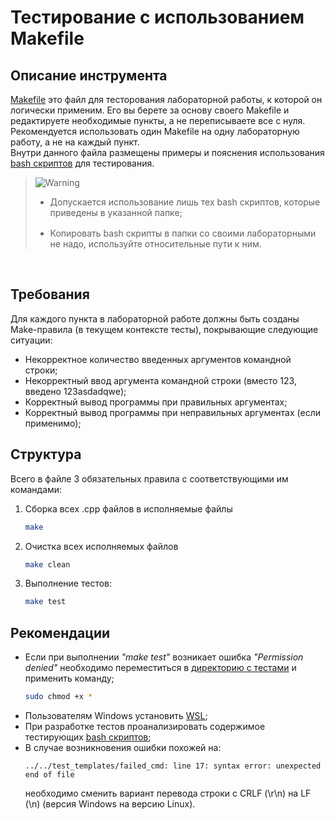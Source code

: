 # Тестирование с использованием Makefile

## Описание инструмента
[Makefile](./examples/Lab1/Makefile) это файл для тесторования лабораторной работы, к которой он логически применим. Его вы берете за основу своего Makefile и редактируете необходимые пункты, а не переписываете все с нуля. </br>Рекомендуется использовать один Makefile на одну лабораторную работу, а не на каждый пункт.</br>
Внутри данного файла размещены примеры и пояснения использования [bash скриптов](./test_templates/) для тестирования.
> <picture>
>   <source media="(prefers-color-scheme: light)" srcset="https://raw.githubusercontent.com/Mqxx/GitHub-Markdown/main/blockquotes/badge/light-theme/warning.svg">
>   <img alt="Warning" src="https://raw.githubusercontent.com/Mqxx/GitHub-Markdown/main/blockquotes/badge/dark-theme/warning.svg">
> </picture><br>
> <ul> 
>    <li style="margin-bottom:1rem"> Допускается использование лишь тех bash скриптов, которые приведены в указанной папке;</li>
>    <li > Копировать bash скрипты в папки со своими лабораторными не надо, используйте относительные пути к ним.</li>
> </ul>
<br>

## Требования
Для каждого пункта в лабораторной работе должны быть созданы Make-правила (в текущем контексте тесты), покрывающие следующие ситуации:
- Некорректное количество введенных аргументов командной строки;
- Некорректный ввод аргумента командной строки (вместо 123, введено 123asdadqwe);
- Корректный вывод программы при правильных аргументах;
- Корректный вывод программы при неправильных аргументах (если применимо);

## Структура
Всего в файле 3 обязательных правила с соответствующими им командами: </br>
1. Сборка всех .cpp файлов в исполняемые файлы
    ```bash
    make
    ```

2. Очистка всех исполняемых файлов
    ```bash
    make clean
    ```

3. Выполнение тестов:
    ``` bash
    make test
    ```

## Рекомендации
- Если при выполнении <i>"make test"</i> возникает ошибка <i>"Permission denied"</i> необходимо переместиться в [директорию с тестами](./test_templates/) и применить команду;
    ```bash
    sudo chmod +x *
    ```
- Пользователям Windows установить [WSL](https://learn.microsoft.com/ru-ru/windows/wsl/install);
- При разработке тестов проанализировать содержимое тестирующих [bash скриптов](./test_templates/);
- В случае возникновения ошибки похожей на:
    ```
    ../../test_templates/failed_cmd: line 17: syntax error: unexpected end of file
    ```
    необходимо сменить вариант перевода строки с CRLF (\r\n) на LF (\n) (версия Windows на версию Linux).